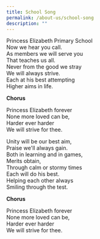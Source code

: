 ```yaml
---
title: School Song
permalink: /about-us/school-song
description: ""
---
```

Princess Elizabeth Primary School  
Now we hear you call.  
As members we will serve you  
That teaches us all.  
Never from the good we stray  
We will always strive.  
Each at his best attempting  
Higher aims in life.  
  

**Chorus**

Princess Elizabeth forever  
None more loved can be,  
Harder ever harder  
We will strive for thee.  
  
Unity will be our best aim,  
Praise we'll always gain.  
Both in learning and in games,  
Merits obtain,  
Through calm or stormy times  
Each will do his best.  
Helping each other always  
Smiling through the test.  
  

**Chorus**

Princess Elizabeth forever  
None more loved can be,  
Harder ever harder  
We will strive for thee.